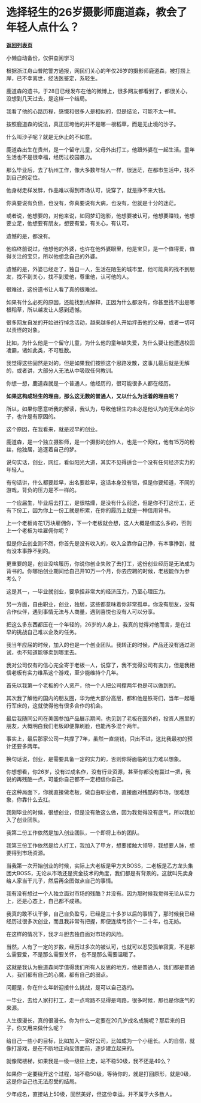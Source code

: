 # 选择轻生的26岁摄影师鹿道森，教会了年轻人点什么？

[**返回列表页**](/gzh/记忆承载3)

小懒自动备份，仅供查阅学习

根据浙江舟山普陀警方通报，网民们关心的年仅26岁的摄影师鹿道森，被打捞上岸，已不幸离世，经法医鉴定，系轻生。  

  

鹿道森的遗书，于28日已经发布在他的微博上，很多网友都看到了，都很关心，没想到几天过去，是这样一个结局。

  

我看了他的心路历程，感慨和很多人是相似的，但是结论，可能不太一样。  

  

按照鹿道森的说法，真正压垮他的并不是哪一根稻草，而是无止境的沙子。  

  

什么叫沙子呢？就是无休止的不如意。  

  

鹿道森出生在贵州，是一个留守儿童，父母外出打工，他跟外婆在一起生活。童年生活也不是很幸福，经历过校园暴力。

  

那么毕业后，去了杭州工作，像大多数年轻人一样，很迷茫，在都市生活中，找不到自己的定位。  

  

他身材走样发胖，作品难以得到市场认可，说穿了，就是挣不来大钱。  

  

你真要说有负债，也没有，你真要说有大病，也没有，但就是十分的迷茫。

  

或者说，他想要的，对他来说，如同梦幻泡影，他想要被认可，他想要赚钱，他想要立足，他想要有朋友，想要有爱，有关心，有认可。

  

遗憾的是，都没有。  

  

他临终前说过，他想他的外婆，也许在他外婆眼里，他是宝贝，是一个值得爱，值得关注的宝贝，所以他想念自己的外婆。

  

遗憾的是，外婆已经走了，独自一人，生活在陌生的城市里，他可能真的找不到朋友，找不到关心，找不到爱他，尊重他，认可他的人。

  

很难过，这份遗书让人看了真的很难过。  

  

如果有什么必死的原因，还能找到点解释，正因为什么都没有，你甚至找不出是哪根稻草，所以越发让人感到遗憾。

  

很多网友自发的开始进行悼念活动，越来越多的人开始抨击他的父母，或者一切可以责怪的对象。  

  

比如，为什么他是一个留守儿童，为什么他的童年缺失爱，为什么要让他遭遇校园凌霸，诸如此类，不可胜数。

  

我觉得这些固然是对的，但是如果我们按照这个思路发散，这事儿最后就是无解的，或者讲，大部分人无法从中吸取任何教训。  

  

你想一想，鹿道森就是一个普通人，他经历的，很可能很多人都在经历。  

  

 **如果这构成轻生的理由，那么这无数的普通人，又以什么为活着的理由呢？**

  

所以，如果你愿意听我的解读，我认为，导致他轻生的未必是他认为的无休止的沙子，也许是有原因的。  

  

这个原因，在我看来，就是过早的创业。

  

鹿道森，是一个独立摄影师，是一个摄影的创作人，也是一个网红，他有15万的粉丝，他独居，追逐着自己的梦。  

  

说句实话，创业，网红，看似阳光大道，其实不见得适合一个没有任何经济实力的年轻人。  

  

有句话讲，什么都要趁早，出名要趁早，这话本身没有错，但是你要知道，不同的游戏，背负的压力是不一样的。  

  

一个应届生，毕业后去打工，是很枯燥，是没有什么前途，但是你不打这份工，还有下份工，因为你上一份工就是积累，在你的履历上就是一种信用背书。  

  

上一个老板肯花1万块雇佣你，下一个老板就会想，这人大概是值这么多的，否则上一个老板为啥雇佣你呢？

  

但是你去创业则不然，你首先是没有收入的，收入全靠你自己挣，有本事挣到，就有没本事挣不到的。  

  

更重要的是，创业没啥履历，你说你创业失败了去打工，这份创业经历是无法成为背书的。你哪怕创业期间给自己开10万一个月，你去应聘的时候，老板能作为参考么？  

  

这是其一，一毕业就创业，要承担非常大的经济压力，乃至心理压力。  

  

另一方面，自由职业，创业，独居，这些都意味着你非常孤单，你没有朋友，没有合作伙伴，遇到事情无法与人商量，遇到喜悦也没有人可以分享。  

  

把这么多东西都压在一个年轻的，26岁的人身上，我真的觉得对他而言，是在过早的挑战自己难以企及的任务。  

  

我当年应届的时候，加入的也是一个创业团队。我转正的时候，产品还没有通过测试，也不知道能够卖到哪里去。

  

我对公司仅有的信心完全寄于老板一人，说穿了，我不觉得公司有实力，但是我相信老板有实力维系这个游戏，至少能维持个几年。

  

首先以我第一个老板的个人资产，他一个人把公司撑两年也是可以做到的。

  

其次我了解他的国内的朋友圈，华为绝大部分高层，都和他是铁哥们，当年一起睡行军床的，这就使得他有很多合作的机会。  

  

最后我随同公司在美国参加产品展示期间，也见到了老板在国外的，投资人圈里的朋友，大概明白我们老板即便靠刷脸，也能再多混个两年。

  

事实上，最后那家公司一共撑了7年，虽然一直烧钱，只出不进，这比我最初的预计还要多两年。

  

换句话说，创业，是需要具备一定的实力的，否则你将面临的压力难以想象。

  

你想想看，你26岁，没有过成名作，没有行业资源，甚至你都没有赢过一把，我说的再残酷一点，可能你自己都不一定相信你自己。  

  

在这种局面下，你就直接做老板，做自由职业者，直接面对残酷的市场，很难想象，你靠什么去扛。

  

我刚毕业的时候，很想创业，但是没有敢这么做，因为我觉得没有底气，所以我加入了创业团队。  

  

我第二份工作依然是加入创业团队，一个即将上市的团队。

  

我第三份工作依然是给人打工，我加入了甲方，想要接触大领导，我想要人脉，想要得到市场资源。

  

当我第一次开始创业的时候，实际上大老板是甲方大BOSS，二老板是乙方龙头集团大BOSS，无论从市场还是资金技术的角度，我们都是有背景的。这就叫先卖身给人家当干儿子，然后再企图做点自己的事情。  

  

我有没有想过一个人独立面对市场的残酷？并没有。因为那时候我觉得无论从实力上，还是心态上，自己都不成熟。  

  

我真的敢不认干爹，自己自负盈亏，已经是三十多岁以后的事情了，那时候我已经经历过很多次创业，而且我非常有把握，即便连续亏损个一二十年，也无妨。

  

在这样的情况下，我才斗胆去独自面对市场的风险。

  

当然，人有了一定的岁数，经历过多次的被认可，也就可以忍受孤单寂寞，不是那么需要爱，不是那么需要关怀， 也不是那么需要温暖了。

  

这就是我认为鹿道森同学值得我们所有人反思的地方，他是普通人，我们都是普通人，我们都有自己的心魔，都有自己的弱点。

  

问题是，你在什么年龄迎接什么挑战，是可以自己选的。

  

一毕业，去给人家打打工，走一点弯路不见得是弯路，很多时候，那也是你底气的来源。

  

人生很漫长，真的很漫长。你为什么一定要在20几岁成名成腕呢？那后来的日子，你又用来做什么呢？

  

给自己一些小的目标，比如加入一家好公司，比如成为一个小组长。人的自信，就像打游戏，是在不断地正向反馈面前，逐步建立起来的。

  

就像爬楼梯，如果我是一级一级往上走，站不稳50级，我不还是49么？  

  

如果你一定要绕开这个过程，站不稳50级，等待你的，就是打回原形，就是0级，这是你自己也无法忍受的结局。

  

少年成名，直接站上50级，固然美好，但这份幸运，并不属于大多数人。


